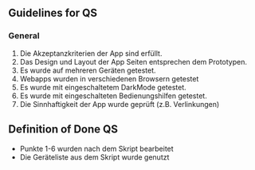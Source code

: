 ## Guidelines for QS

### General

1. Die Akzeptanzkriterien der App sind erfüllt.
2. Das Design und Layout der App Seiten entsprechen dem Prototypen.
3. Es wurde auf mehreren Geräten getestet.
4. Webapps wurden in verschiedenen Browsern getestet
5. Es wurde mit eingeschaltetem DarkMode getestet. 
6. Es wurde mit eingeschalteten Bedienungshilfen getestet. 
7. Die Sinnhaftigkeit der App wurde geprüft (z.B. Verlinkungen)

## Definition of Done QS

- Punkte 1-6 wurden nach dem Skript bearbeitet
- Die Geräteliste aus dem Skript wurde genutzt
